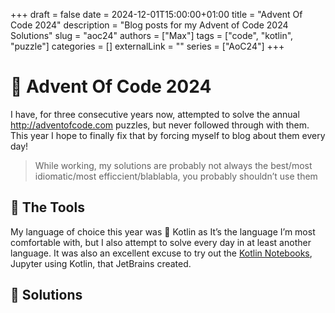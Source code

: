 +++ 
draft = false
date = 2024-12-01T15:00:00+01:00
title = "Advent Of Code 2024"
description = "Blog posts for my Advent of Code 2024 Solutions"
slug = "aoc24"
authors = ["Max"]
tags = ["code", "kotlin", "puzzle"]
categories = []
externalLink = ""
series = ["AoC24"]
+++

# :christmas_tree: Advent Of Code 2024

I have, for three consecutive years now, attempted to solve the annual http://adventofcode.com puzzles, but never followed through with them. This year I hope to finally fix that by forcing myself to blog about them every day!

> While working, my solutions are probably not always the best/most idiomatic/most efficcient/blablabla, you probably shouldn’t use them

## :wrench: The Tools
My language of choice this year was 💜 Kotlin as It’s the language I’m most comfortable with, but I also attempt to solve every day in at least another language.
It was also an excellent excuse to try out the [Kotlin Notebooks](https://kotlinlang.org/docs/kotlin-notebook-overview.html), Jupyter using Kotlin, that JetBrains created.

## :100: Solutions
